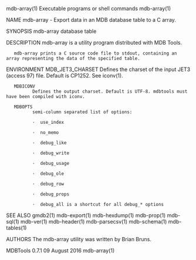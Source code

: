 mdb-array(1)                                           Executable programs or shell commands                                          mdb-array(1)

NAME
       mdb-array - Export data in an MDB database table to a C array.

SYNOPSIS
       mdb-array database table

DESCRIPTION
       mdb-array is a utility program distributed with MDB Tools.

       mdb-array prints a C source code file to stdout, containing an array representing the data of the specified table.

ENVIRONMENT
       MDB_JET3_CHARSET
              Defines the charset of the input JET3 (access 97) file. Default is CP1252. See iconv(1).

       MDBICONV
              Defines the output charset. Default is UTF-8. mdbtools must have been compiled with iconv.

       MDBOPTS
              semi-column separated list of options:

              ·  use_index

              ·  no_memo

              ·  debug_like

              ·  debug_write

              ·  debug_usage

              ·  debug_ole

              ·  debug_row

              ·  debug_props

              ·  debug_all is a shortcut for all debug_* options

SEE ALSO
       gmdb2(1) mdb-export(1) mdb-hexdump(1) mdb-prop(1) mdb-sql(1) mdb-ver(1) mdb-header(1) mdb-parsecsv(1) mdb-schema(1) mdb-tables(1)

AUTHORS
       The mdb-array utility was written by Brian Bruns.

MDBTools 0.7.1                                                    09 August 2016                                                      mdb-array(1)
